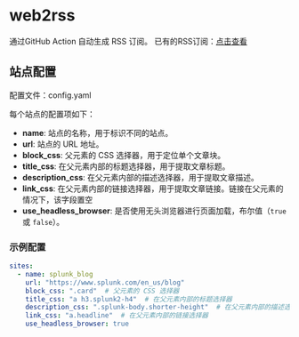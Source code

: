 # web2rss

通过GitHub Action 自动生成 RSS 订阅。
已有的RSS订阅：[点击查看](rss/readme.md)

## 站点配置
配置文件：config.yaml

每个站点的配置项如下：

- **name**: 站点的名称，用于标识不同的站点。
- **url**: 站点的 URL 地址。
- **block_css**: 父元素的 CSS 选择器，用于定位单个文章块。
- **title_css**: 在父元素内部的标题选择器，用于提取文章标题。
- **description_css**: 在父元素内部的描述选择器，用于提取文章描述。
- **link_css**: 在父元素内部的链接选择器，用于提取文章链接。链接在父元素的情况下，该字段置空
- **use_headless_browser**: 是否使用无头浏览器进行页面加载，布尔值（`true` 或 `false`）。

### 示例配置

```yaml
sites:
  - name: splunk_blog
    url: "https://www.splunk.com/en_us/blog"
    block_css: ".card"  # 父元素的 CSS 选择器
    title_css: "a h3.splunk2-h4"  # 在父元素内部的标题选择器
    description_css: ".splunk-body.shorter-height"  # 在父元素内部的描述选择器
    link_css: "a.headline"  # 在父元素内部的链接选择器
    use_headless_browser: true

